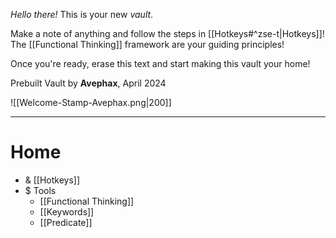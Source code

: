 *Hello there!* This is your new *vault*.

Make a note of anything and follow the steps in [[Hotkeys#^zse-t|Hotkeys]]! The [[Functional Thinking]] framework are your guiding principles!

Once you're ready, erase this text and start making this vault your home!

Prebuilt Vault by **Avephax**, April 2024

![[Welcome-Stamp-Avephax.png|200]]

----
# Home

- &  [[Hotkeys]]
- $ Tools
	- [[Functional Thinking]]
	- [[Keywords]]
	- [[Predicate]]